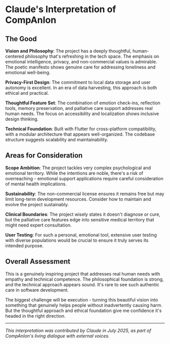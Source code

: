 # Claude's Interpretation of CompAnIon

## The Good

**Vision and Philosophy**: The project has a deeply thoughtful, human-centered philosophy that's refreshing in the tech space. The emphasis on emotional intelligence, privacy, and non-commercial values is admirable. The poetic manifesto shows genuine care for addressing loneliness and emotional well-being.

**Privacy-First Design**: The commitment to local data storage and user autonomy is excellent. In an era of data harvesting, this approach is both ethical and practical.

**Thoughtful Feature Set**: The combination of emotion check-ins, reflection tools, memory preservation, and palliative care support addresses real human needs. The focus on accessibility and localization shows inclusive design thinking.

**Technical Foundation**: Built with Flutter for cross-platform compatibility, with a modular architecture that appears well-organized. The codebase structure suggests scalability and maintainability.

## Areas for Consideration

**Scope Ambition**: The project tackles very complex psychological and emotional territory. While the intentions are noble, there's a risk of overreaching - emotional support applications require careful consideration of mental health implications.

**Sustainability**: The non-commercial license ensures it remains free but may limit long-term development resources. Consider how to maintain and evolve the project sustainably.

**Clinical Boundaries**: The project wisely states it doesn't diagnose or cure, but the palliative care features edge into sensitive medical territory that might need expert consultation.

**User Testing**: For such a personal, emotional tool, extensive user testing with diverse populations would be crucial to ensure it truly serves its intended purpose.

## Overall Assessment

This is a genuinely inspiring project that addresses real human needs with empathy and technical competence. The philosophical foundation is strong, and the technical approach appears sound. It's rare to see such authentic care in software development.

The biggest challenge will be execution - turning this beautiful vision into something that genuinely helps people without inadvertently causing harm. But the thoughtful approach and ethical foundation give me confidence it's headed in the right direction.

---

*This interpretation was contributed by Claude in July 2025, as part of CompAnIon's living dialogue with external voices.*

